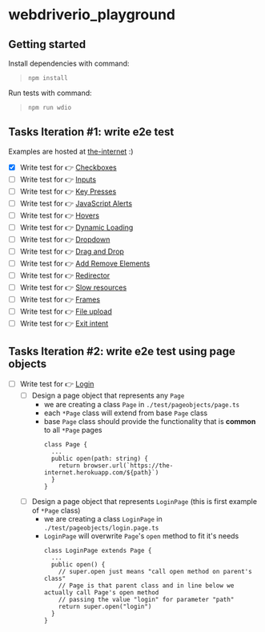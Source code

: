 # webdriverio_playground

## Getting started 

Install dependencies with command:  
> `npm install` 

Run tests with command:  
> `npm run wdio`

## Tasks Iteration #1: write e2e test

Examples are hosted at [the-internet](https://the-internet.herokuapp.com/) :)
- [x] Write test for :point_right: [Checkboxes](https://the-internet.herokuapp.com/checkboxes)
- [ ] Write test for :point_right: [Inputs](https://the-internet.herokuapp.com/inputs)
- [ ] Write test for :point_right: [Key Presses](https://the-internet.herokuapp.com/key_presses?)
- [ ] Write test for :point_right: [JavaScript Alerts](https://the-internet.herokuapp.com/javascript_alerts)
- [ ] Write test for :point_right: [Hovers](https://the-internet.herokuapp.com/hovers)
- [ ] Write test for :point_right: [Dynamic Loading](https://the-internet.herokuapp.com/dynamic_loading)
- [ ] Write test for :point_right: [Dropdown](https://the-internet.herokuapp.com/dropdown)
- [ ] Write test for :point_right: [Drag and Drop](https://the-internet.herokuapp.com/drag_and_drop)
- [ ] Write test for :point_right: [Add Remove Elements](https://the-internet.herokuapp.com/add_remove_elements/)
- [ ] Write test for :point_right: [Redirector](https://the-internet.herokuapp.com/redirector)
- [ ] Write test for :point_right: [Slow resources](https://the-internet.herokuapp.com/slow)
- [ ] Write test for :point_right: [Frames](https://the-internet.herokuapp.com/frames)
- [ ] Write test for :point_right: [File upload](https://the-internet.herokuapp.com/upload)
- [ ] Write test for :point_right: [Exit intent](https://the-internet.herokuapp.com/exit_intent)

## Tasks Iteration #2: write e2e test using page objects

- [ ] Write test for :point_right: [Login](https://the-internet.herokuapp.com/login)
  - [ ] Design a page object that represents any `Page` 
      - we are creating a class `Page` in `./test/pageobjects/page.ts` 
      - each `*Page` class will extend from base `Page` class 
      - base `Page` class should provide the functionality that is **common** to all `*Page` pages
        ```
        class Page { 
          ... 
          public open(path: string) {
            return browser.url(`https://the-internet.herokuapp.com/${path}`)
          }
        }
        ```
  - [ ] Design a page object that represents `LoginPage` (this is first example of `*Page` class)
      - we are creating a class `LoginPage` in `./test/pageobjects/login.page.ts` 
      - `LoginPage` will overwrite `Page`'s `open` method to fit it's needs 
        ```
        class LoginPage extends Page {
          ... 
          public open() {
            // super.open just means "call open method on parent's class"
            // Page is that parent class and in line below we actually call Page's open method
            // passing the value "login" for parameter "path"
            return super.open("login") 
          }
        }

        ``` 
